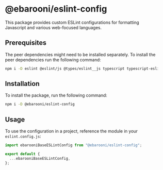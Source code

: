 # @ebarooni/eslint-config

This package provides custom ESLint configurations for formatting Javascript and various web-focused languages.

## Prerequisites

The peer dependencies might need to be installed separately. To install the peer dependencies run the following command:

```bash
npm i -D eslint @eslint/js @types/eslint__js typescript typescript-eslint angular-eslint prettier eslint-plugin-prettier eslint-config-prettier
```

## Installation

To install the package, run the following command:

```bash
npm i -D @ebarooni/eslint-config
```

## Usage

To use the configuration in a project, reference the module in your `eslint.config.js`:

```js
import ebarooniBaseESLintConfig from "@ebarooni/eslint-config";

export default {
  ...ebarooniBaseESLintConfig,
};
```
